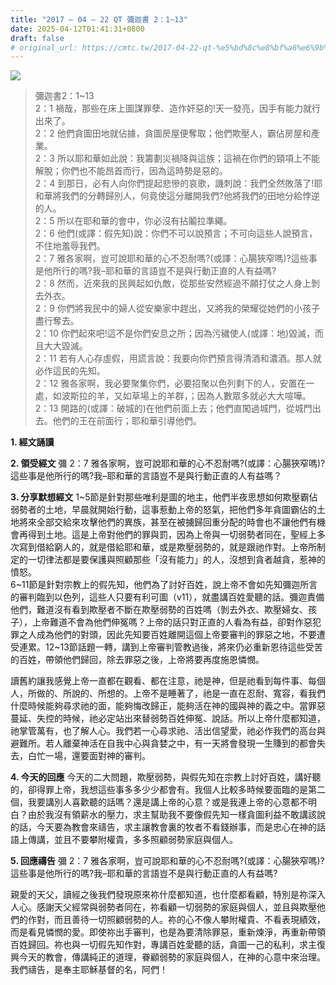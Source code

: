 ```yaml
---
title: "2017 – 04 – 22 QT 彌迦書 2：1~13"
date: 2025-04-12T01:41:31+0800
draft: false
# original_url: https://cmtc.tw/2017-04-22-qt-%e5%bd%8c%e8%bf%a6%e6%9b%b8-2%ef%bc%9a113
---
```


![](/images/qt.jpg)
> 彌迦書2：1\~13  
> 2：1 禍哉，那些在床上圖謀罪孽、造作奸惡的!天一發亮，因手有能力就行出來了。  
> 2：2 他們貪圖田地就佔據，貪圖房屋便奪取；他們欺壓人，霸佔房屋和產業。  
> 2：3 所以耶和華如此說：我籌劃災禍降與這族；這禍在你們的頸項上不能解脫；你們也不能昂首而行，因為這時勢是惡的。  
> 2：4 到那日，必有人向你們提起悲慘的哀歌，譏刺說：我們全然敗落了!耶和華將我們的分轉歸別人，何竟使這分離開我們?他將我們的田地分給悖逆的人。  
> 2：5 所以在耶和華的會中，你必沒有拈鬮拉準繩。  
> 2：6 他們(或譯：假先知)說：你們不可以說預言；不可向這些人說預言，不住地羞辱我們。  
> 2：7 雅各家啊，豈可說耶和華的心不忍耐嗎?(或譯：心腸狹窄嗎)?這些事是他所行的嗎?我–耶和華的言語豈不是與行動正直的人有益嗎?  
> 2：8 然而，近來我的民興起如仇敵，從那些安然經過不願打仗之人身上剝去外衣。  
> 2：9 你們將我民中的婦人從安樂家中趕出，又將我的榮耀從她們的小孩子盡行奪去。  
> 2：10 你們起來吧!這不是你們安息之所；因為污穢使人(或譯：地)毀滅，而且大大毀滅。  
> 2：11 若有人心存虛假，用謊言說：我要向你們預言得清酒和濃酒。那人就必作這民的先知。  
> 2：12 雅各家啊，我必要聚集你們，必要招聚以色列剩下的人，安置在一處，如波斯拉的羊，又如草場上的羊群，；因為人數眾多就必大大喧嘩。  
> 2：13 開路的(或譯：破城的)在他們前面上去；他們直闖過城門，從城門出去。他們的王在前面行；耶和華引導他們。

**1. 經文誦讀**

**2. 領受經文**
彌 2：7 雅各家啊，豈可說耶和華的心不忍耐嗎?(或譯：心腸狹窄嗎)?這些事是他所行的嗎?我–耶和華的言語豈不是與行動正直的人有益嗎？

**3. 分享默想經文**
1\~5節是針對那些唯利是圖的地主，他們半夜思想如何欺壓霸佔弱勢者的土地，早晨就開始行動，這事惹動上帝的怒氣，把他們多年貪圖霸佔的土地將來全部交給來攻擊他們的異族，甚至在被擄歸回重分配的時會也不讓他們有機會再得到土地。這是上帝對他們的罪與罰，因為上帝與一切弱勢者同在，聖經上多次寫到借給窮人的，就是借給耶和華，或是欺壓弱勢的，就是跟祂作對。上帝所制定的一切律法都是要保護與照顧那些「沒有能力」的人，沒想到貪者越貪，惹神的憤怒。  
6\~11節是針對宗教上的假先知，他們為了討好百姓，說上帝不會如先知彌迦所言的審判臨到以色列，這些人只要有利可圖（v11），就盡講百姓愛聽的話。彌迦責備他們，難道沒有看到欺壓者不斷在欺壓弱勢的百姓嗎（剝去外衣、欺壓婦女、孩子），上帝難道不會為他們伸冤嗎？上帝的話只對正直的人看為有益，卻對作惡犯罪之人成為他們的對頭，因此先知要百姓離開這個上帝要審判的罪惡之地，不要遭受連累。12\~13節話題一轉，講到上帝審判管教過後，將來仍必重新恩待這些受苦的百姓，帶領他們歸回，除去罪惡之後，上帝將要再度施恩憐憫。

讀舊約讓我感覺上帝一直都在觀看、都在注意，祂是神，但是祂看到每件事、每個人，所做的、所說的、所想的。上帝不是睡著了，祂是一直在忍耐、寬容，看我們什麼時候能夠尋求祂的面，能夠悔改歸正，能夠活在神的國與神的義之中。當罪惡蔓延、失控的時候，祂必定站出來替弱勢百姓伸冤、說話。所以上帝什麼都知道，祂掌管萬有，也了解人心。我們若一心尋求祂、活出信望愛，祂必作我們的高台與避難所。若人離棄神活在自我中心與貪婪之中，有一天將會發現一生賺到的都會失去，白忙一場，還要面對神的審判。

**4. 今天的回應**
今天的二大問題，欺壓弱勢，與假先知在宗教上討好百姓，講好聽的，卻得罪上帝，我想這些事多多少少都會有。我個人比較多時候要面臨的是第二個，我要講別人喜歡聽的話嗎？還是講上帝的心意？或是我連上帝的心意都不明白？由於我沒有領薪水的壓力，求主幫助我不要像假先知一樣貪圖利益不敢講該說的話，今天要為教會來禱告，求主讓教會裏的牧者不看錢辦事，而是忠心在神的話語上傳講，並且不要攀附權貴，多多照顧弱勢家庭與個人。

**5. 回應禱告**
彌 2：7 雅各家啊，豈可說耶和華的心不忍耐嗎?(或譯：心腸狹窄嗎)?這些事是他所行的嗎?我–耶和華的言語豈不是與行動正直的人有益嗎?

親愛的天父，讀經之後我們發現原來祢什麼都知道，也什麼都看顧，特別是祢深入人心。感謝天父經常與弱勢者同在，祢看顧一切弱勢的家庭與個人，並且與欺壓他們的作對，而且善待一切照顧弱勢的人。祢的心不像人攀附權貴、不看表現績效，而是看見憐憫的愛。即使祢出手審判，也是為要清除罪惡，重新煉淨，再重新帶領百姓歸回。祢也與一切假先知作對，專講百姓愛聽的話，貪圖一己的私利，求主復興今天的教會，傳講純正的道理，眷顧弱勢的家庭與個人，在神的心意中來治理。我們禱告，是奉主耶穌基督的名，阿們！
